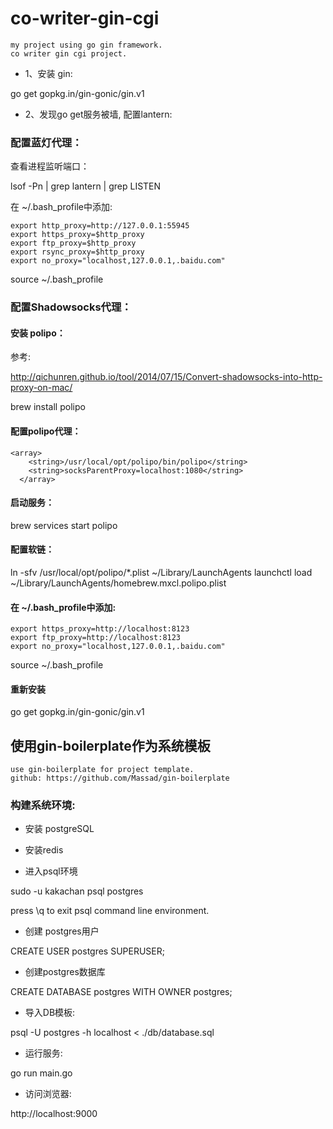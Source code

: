 # co-writer-gin-cgi
  
    my project using go gin framework.
    co writer gin cgi project.

- 1、安装 gin:

go get gopkg.in/gin-gonic/gin.v1

- 2、发现go get服务被墙, 配置lantern:



### 配置蓝灯代理：

查看进程监听端口：

lsof -Pn | grep lantern | grep LISTEN

在 ~/.bash_profile中添加:

    export http_proxy=http://127.0.0.1:55945
    export https_proxy=$http_proxy
    export ftp_proxy=$http_proxy
    export rsync_proxy=$http_proxy
    export no_proxy="localhost,127.0.0.1,.baidu.com"

source ~/.bash_profile

### 配置Shadowsocks代理：

#### 安装 polipo：

参考:

http://qichunren.github.io/tool/2014/07/15/Convert-shadowsocks-into-http-proxy-on-mac/

brew install polipo

#### 配置polipo代理：

    <array>
        <string>/usr/local/opt/polipo/bin/polipo</string>
        <string>socksParentProxy=localhost:1080</string>
      </array>

#### 启动服务：

brew services start polipo

#### 配置软链：
ln -sfv /usr/local/opt/polipo/*.plist ~/Library/LaunchAgents launchctl load ~/Library/LaunchAgents/homebrew.mxcl.polipo.plist

#### 在 ~/.bash_profile中添加:

    export https_proxy=http://localhost:8123
    export ftp_proxy=http://localhost:8123
    export no_proxy="localhost,127.0.0.1,.baidu.com"

source ~/.bash_profile


#### 重新安装

go get gopkg.in/gin-gonic/gin.v1


## 使用gin-boilerplate作为系统模板


    use gin-boilerplate for project template.
    github: https://github.com/Massad/gin-boilerplate

### 构建系统环境:

- 安装 postgreSQL

- 安装redis

- 进入psql环境

sudo -u kakachan psql postgres

press \q to exit psql command line environment.

- 创建 postgres用户

CREATE USER postgres SUPERUSER;

- 创建postgres数据库

CREATE DATABASE postgres WITH OWNER postgres;

- 导入DB模板:

psql -U postgres -h localhost < ./db/database.sql

- 运行服务:

go run main.go

- 访问浏览器:

http://localhost:9000

